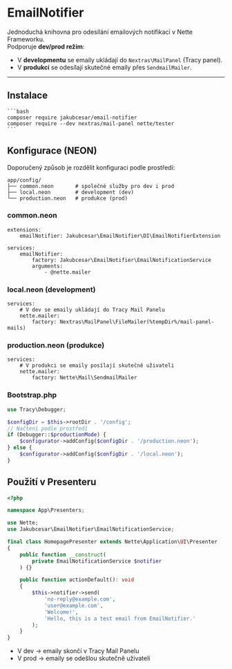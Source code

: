 # EmailNotifier
Jednoduchá knihovna pro odesílání emailových notifikací v Nette Frameworku.  
Podporuje **dev/prod režim**:
- V **developmentu** se emaily ukládají do `Nextras\MailPanel` (Tracy panel).
- V **produkcí** se odesílají skutečné emaily přes `SendmailMailer`.

---

## Instalace
    ```bash
    composer require jakubcesar/email-notifier
    composer require --dev nextras/mail-panel nette/tester
    ```

## Konfigurace (NEON)
Doporučený způsob je rozdělit konfiguraci podle prostředí:
```
app/config/
├── common.neon       # společné služby pro dev i prod
├── local.neon        # development (dev)
└── production.neon   # produkce (prod)
```
### common.neon
```neon
extensions:
    emailNotifier: Jakubcesar\EmailNotifier\DI\EmailNotifierExtension

services:
    emailNotifier:
        factory: Jakubcesar\EmailNotifier\EmailNotificationService
        arguments:
            - @nette.mailer
```

### local.neon (development)
```
services:
    # V dev se emaily ukládají do Tracy Mail Panelu
    nette.mailer:
        factory: Nextras\MailPanel\FileMailer(%tempDir%/mail-panel-mails)
```

### production.neon (produkce)
```
services:
    # V produkci se emaily posílají skutečně uživateli
    nette.mailer:
        factory: Nette\Mail\SendmailMailer
```

### Bootstrap.php
```php
use Tracy\Debugger;

$configDir = $this->rootDir . '/config';
// Načtení podle prostředí
if (Debugger::$productionMode) {
    $configurator->addConfig($configDir . '/production.neon');
} else {
    $configurator->addConfig($configDir . '/local.neon');
}
```

## Použití v Presenteru
```php
<?php

namespace App\Presenters;

use Nette;
use Jakubcesar\EmailNotifier\EmailNotificationService;

final class HomepagePresenter extends Nette\Application\UI\Presenter
{
    public function __construct(
        private EmailNotificationService $notifier
    ) {}

    public function actionDefault(): void
    {
        $this->notifier->send(
            'no-reply@example.com',
            'user@example.com',
            'Welcome!',
            'Hello, this is a test email from EmailNotifier.'
        );
    }
}
```
- V dev → emaily skončí v Tracy Mail Panelu
- V prod → emaily se odešlou skutečně uživateli
